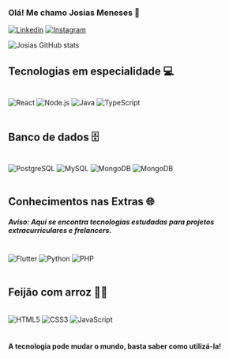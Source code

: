 ### Olá! Me chamo Josias Meneses 🦊

[![Linkedin](https://img.shields.io/badge/LinkedIn-0077B5?style=for-the-badge&logo=linkedin&logoColor=white)](https://www.linkedin.com/in/josias-meneses)
[![Instagram](https://img.shields.io/badge/Instagram-E4405F?style=for-the-badge&logo=instagram&logoColor=white)](https://www.instagram.com/josis_jo?igsh=MXg5ZTFkMHh4MmJvcQ==)

![Josias GitHub stats](https://github-readme-stats.vercel.app/api?username=JosiasMeneses&show_icons=true&theme=tokyonight)



  
## Tecnologias em especialidade 💻

<div style="display: inline_block"><br/>
<img aling="center" alt="React" src="https://img.shields.io/badge/React-20232A?style=for-the-badge&logo=react&logoColor=61DAFB">
<img aling="center" alt="Node.js" src="https://img.shields.io/badge/Node.js-43853D?style=for-the-badge&logo=node.js&logoColor=white">
<img aling="center" alt="Java" src="https://img.shields.io/badge/java-CC3637?style=for-the-badge&logo=openjdk&logoColor=white">
<img aling="center" alt="TypeScript" src="https://img.shields.io/badge/TypeScript-007ACC?style=for-the-badge&logo=typescript&logoColor=white">
</div>
<br/>

## Banco de dados 🗄️

<div style="display: inline_block"><br/>
<img aling="center" alt="PostgreSQL" src="https://img.shields.io/badge/postgreSQl-376695?style=for-the-badge&logo=postgresql&logoColor=white">
<img aling="center" alt="MySQL" src="https://img.shields.io/badge/mysql-086590?style=for-the-badge&logo=mysql&logoColor=E79308">
<img aling="center" alt="MongoDB" src="https://img.shields.io/badge/mongo-55ad47?style=for-the-badge&logo=mongodb&logoColor=086d50">
<img aling="center" alt="MongoDB" src="https://img.shields.io/badge/Oracle-F80000?style=for-the-badge&logo=oracle&logoColor=white">

</div>
<br/>

## Conhecimentos nas Extras 🌐
##### Aviso: Aqui se encontra tecnologias estudadas para projetos extracurriculares e frelancers.
<div style="display: inline_block"><br/>
  <img aling="center" alt="Flutter" src="https://img.shields.io/badge/flutter-37BBF5?style=for-the-badge&logo=flutter&logoColor=white">
  <img aling="center" alt="Python" src="https://img.shields.io/badge/phyton-3D75A4?style=for-the-badge&logo=python&logoColor=yellow">
  <img aling="center" alt="PHP" src="https://img.shields.io/badge/PHP-7B7FB5?style=for-the-badge&logo=php&logoColor=white">
  <img aling="center" alt="" src="">
</div>
<br/>

## Feijão com arroz 🍚🫘
<div style="display: inline_block"><br/>
<img aling="center" alt="HTML5" src="https://img.shields.io/badge/HTML5-E34F26?style=for-the-badge&logo=html5&logoColor=white">
<img aling="center" alt="CSS3" src="https://img.shields.io/badge/CSS3-1572B6?style=for-the-badge&logo=css3&logoColor=white">
<img aling="center" alt="JavaScript" src="https://img.shields.io/badge/JavaScript-F7DF1E?style=for-the-badge&logo=javascript&logoColor=black">
</div>
<br/>

#### A tecnologia pode mudar o mundo, basta saber como utilizá-la!


